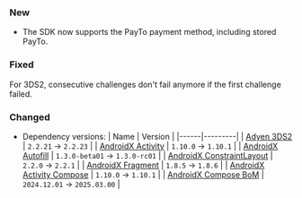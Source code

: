 ### New
- The SDK now supports the PayTo payment method, including stored PayTo.

### Fixed
For 3DS2, consecutive challenges don't fail anymore if the first challenge failed.


### Changed
- Dependency versions:
  | Name | Version |
  |------|---------|
  | [Adyen 3DS2](https://github.com/Adyen/adyen-3ds2-android/releases/tag/2.2.23) | `2.2.21` -> `2.2.23` |
  | [AndroidX Activity](https://developer.android.com/jetpack/androidx/releases/activity#1.10.1) | `1.10.0` -> `1.10.1` |
  | [AndroidX Autofill](https://developer.android.com/jetpack/androidx/releases/autofill#1.3.0-rc01) | `1.3.0-beta01` -> `1.3.0-rc01` |
  | [AndroidX ConstraintLayout](https://developer.android.com/jetpack/androidx/releases/constraintlayout#2.2.1) | `2.2.0` -> `2.2.1` |
  | [AndroidX Fragment](https://developer.android.com/jetpack/androidx/releases/fragment#1.8.6) | `1.8.5` -> `1.8.6` |
  | [AndroidX Activity Compose](https://developer.android.com/jetpack/androidx/releases/activity#1.10.1) | `1.10.0` -> `1.10.1` |
  | [AndroidX Compose BoM](https://developer.android.com/develop/ui/compose/bom/bom-mapping) | `2024.12.01` -> `2025.03.00` |
